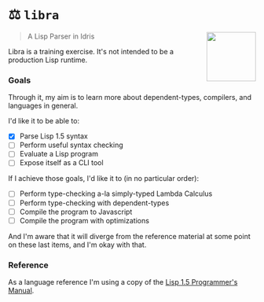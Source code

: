 # ⚖️ `libra`

<img
  src="https://raw.githubusercontent.com/ostera/libra/master/assets/john-mccarthy.png"
  align="right"
  height="100"
/>

> A Lisp Parser in Idris

Libra is a training exercise. It's not intended to be a production Lisp runtime.

### Goals

Through it, my aim is to learn more about dependent-types, compilers, and
languages in general.

I'd like it to be able to:

- [X] Parse Lisp 1.5 syntax
- [ ] Perform useful syntax checking
- [ ] Evaluate a Lisp program
- [ ] Expose itself as a CLI tool

If I achieve those goals, I'd like it to (in no particular order):

- [ ] Perform type-checking a-la simply-typed Lambda Calculus
- [ ] Perform type-checking with dependent-types 
- [ ] Compile the program to Javascript
- [ ] Compile the program with optimizations

And I'm aware that it will diverge from the reference material at some point on
these last items, and I'm okay with that.

### Reference

As a language reference I'm using a copy of the [Lisp 1.5 Programmer's
Manual](http://www.softwarepreservation.org/projects/LISP/book/LISP%201.5%20Programmers%20Manual.pdf).
